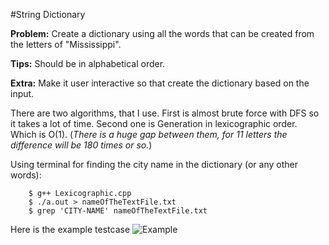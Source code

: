 #String Dictionary

**Problem:** Create a dictionary using all the words that can be created from the letters of "Mississippi".

**Tips:** Should be in alphabetical order.

**Extra:** Make it user interactive so that create the dictionary based on the input.

There are two algorithms, that I use. First is almost brute force with DFS so it takes a lot of time. Second one is Generation in lexicographic order. Which is O(1). (_There is a huge gap between them, for 11 letters the difference will be 180 times or so._)

Using terminal for finding the city name in the dictionary (or any other words):

        $ g++ Lexicographic.cpp
        $ ./a.out > nameOfTheTextFile.txt
        $ grep 'CITY-NAME' nameOfTheTextFile.txt

Here is the example testcase
![Example](https://github.com/BedirT/MATH-2317_Discrete-Math/blob/master/Homework%201/Mississippi/img.png)
